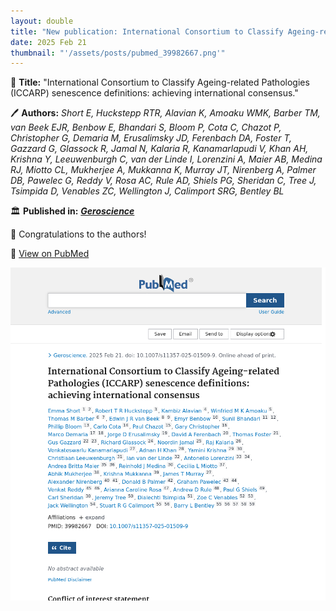 ```yaml
---
layout: double
title: "New publication: International Consortium to Classify Ageing-related Pathologies ICCARP senescence definitions achieving international consensus"
date: 2025 Feb 21
thumbnail: "'/assets/posts/pubmed_39982667.png'"
---
```

📖 <strong>Title:</strong> "International Consortium to Classify Ageing-related Pathologies (ICCARP) senescence definitions: achieving international consensus."  

🖊️ <strong>Authors:</strong> <em>Short E, Huckstepp RTR, Alavian K, Amoaku WMK, Barber TM, van Beek EJR, Benbow E, Bhandari S, Bloom P, Cota C, Chazot P, Christopher G, Demaria M, Erusalimsky JD, Ferenbach DA, Foster T, Gazzard G, Glassock R, Jamal N, Kalaria R, Kanamarlapudi V, Khan AH, Krishna Y, Leeuwenburgh C, van der Linde I, Lorenzini A, Maier AB, Medina RJ, Miotto CL, Mukherjee A, Mukkanna K, Murray JT, Nirenberg A, Palmer DB, Pawelec G, Reddy V, Rosa AC, Rule AD, Shiels PG, Sheridan C, Tree J, Tsimpida D, Venables ZC, Wellington J, Calimport SRG, Bentley BL</em>  

🏛️ <strong>Published in:</strong> <em><strong><ins>Geroscience</ins></strong></em>  

🎉 Congratulations to the authors!  

🔗 <a href="https://pubmed.ncbi.nlm.nih.gov/39982667/">View on PubMed</a>  

![Publication Image](/assets/posts/pubmed_39982667.png)
